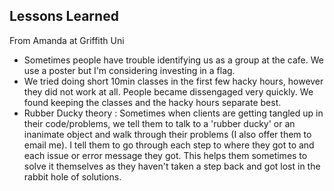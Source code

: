 
## Lessons Learned

From Amanda at Griffith Uni

- Sometimes people have trouble identifying us as a group at the cafe. We use a poster but I'm considering investing in a flag. 
- We tried doing short 10min classes in the first few hacky hours, however they did not work at all. People became dissengaged very quickly. We found keeping the classes and the hacky hours separate best.
- Rubber Ducky theory : Sometimes when clients are getting tangled up in their code/problems, we tell them to talk to a 'rubber ducky' or an inanimate object and walk through their problems (I also offer them to email me). I tell them to go through each step to where they got to and each issue or error message they got. This helps them sometimes to solve it themselves as they haven't taken a step back and got lost in the rabbit hole of solutions. 
